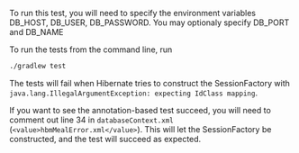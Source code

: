 To run this test, you will need to specify the environment variables DB\_HOST, DB\_USER, DB\_PASSWORD.
You may optionaly specify DB\_PORT and DB\_NAME

To run the tests from the command line, run
```bash
./gradlew test
```

The tests will fail when Hibernate tries to construct the SessionFactory with `java.lang.IllegalArgumentException: expecting IdClass mapping`.

If you want to see the annotation-based test succeed, you will need to comment out line 34 in `databaseContext.xml` (`<value>hbmMealError.xml</value>`).
This will let the SessionFactory be constructed, and the test will succeed as expected.